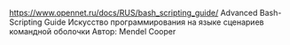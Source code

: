 https://www.opennet.ru/docs/RUS/bash_scripting_guide/
Advanced Bash-Scripting Guide
Искусство программирования на языке сценариев командной оболочки
Автор: Mendel Cooper
